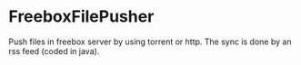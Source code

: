 # FreeboxFilePusher



Push files in freebox server by using torrent or http. The sync is done by an rss feed (coded in java).
